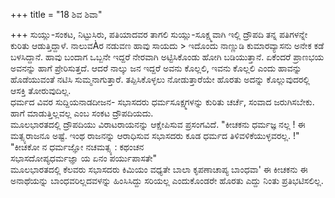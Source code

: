 +++
title = "18 ಶಿವ ಶಿವಾ"

+++
ಸುಯ್ಲು-ಸಂಕಟ, ನಿಟ್ಟುಸಿರು, ಪತಿಯಾದವರ ತಾಗಲಿ ಸುಯ್ಲು-ಸೂಕ್ಷ್ಮವಾಗಿ ಇಲ್ಲಿ ದ್ರೌಪದಿ ತನ್ನ ಪತಿಗಳನ್ನೇ ಕುರಿತು ಆಡುತ್ತಿದ್ದಾಳೆ. ನಾಲುವÀರ ನಡುವಣ ಹಾವು ಸಾಯದು > ಇದೊಂದು ನಾಣ್ಣುಡಿ ಕುಮಾರವ್ಯಾಸನು ಅನೇಕ ಕಡೆ ಬಳಸಿದ್ದಾನೆ. ಹಾವು ಬಂದಾಗ ಒಬ್ಬನೇ ಇದ್ದರೆ ನೇರವಾಗಿ ಅಟ್ಟಿಸಿಕೊಂಡು ಹೋಗಿ ಬಡಿಯುತ್ತಾನೆ. ಏಕೆಂದರೆ ಪ್ರಾಣಭಯ ಅವನನ್ನು ಹಾಗೆ ಪ್ರೇರಿಸುತ್ತದೆ. ಆದರೆ ನಾಲ್ಕು ಜನ ಇದ್ದರೆ ಅವನು ಕೊಲ್ಲಲಿ, ಇವನು ಕೊಲ್ಲಲಿ ಎಂದು ಹಾವನ್ನು ಹೊಡೆಯುವಂತೆ ನಟಿಸಿ ಸುಮ್ಮನಾಗುತ್ತಾರೆ. ತಪ್ಪಿಸಿಕೊಳ್ಳಲು ನೋಡುತ್ತಾರೆಯೇ ಹೊರತು ಅದನ್ನು ಕೊಲ್ಲುವುದರಲ್ಲಿ ಆಸಕ್ತಿ ತೋರುವುದಿಲ್ಲ.  
ಧರ್ಮದ ವಿವರ ಸುದ್ದಿಯನಾಡದೀಜನ- ಸಭಾಸದರು ಧರ್ಮಸೂಕ್ಷ್ಮಗಳನ್ನು ಕುರಿತು ಚರ್ಚೆ, ಸಂವಾದ ಜರುಗಿಸಬೇಕು. ಹಾಗೆ ಮಾಡುತ್ತಿಲ್ಲವಲ್ಲ ಎಂಬ ಸಂಕಟ ದ್ರೌಪದಿಯದು.   
ಮೂಲಭಾರತದಲ್ಲಿ ದ್ರೌಪದಿಯು ವಿರಾಟರಾಯನನ್ನು ಆಕ್ಷೇಪಿಸುವ ಪ್ರಸಂಗವಿದೆ. "ಕೀಚಕನು ಧರ್ಮಜ್ಞ ನಲ್ಲ ! ಈ ಮತ್ಸ್ಯರಾಜನೂ ಅಷ್ಟೆ. ಇಂಥ ರಾಜನನ್ನು ಆರಾಧಿಸುವ ಸಭಾಸದರು ಕೂಡ ಧರ್ಮದ ತಿಳಿವಳಿಕೆಯುಳ್ಳವರಲ್ಲ. !"  
"ಕೀಚಕೋ ನ ಧರ್ಮಜ್ಞೋ ನಚಮತ್ಸ್ಯ : ಕಥಂಚನ  
ಸಭಾಸದೋಪ್ಯಧರ್ಮಜ್ಞಾ ಯ ಏನಂ ಪರ್ಯುಪಾಸತೇ"  
ಮೂಲಭಾರತದಲ್ಲಿ ಕೆಲವರು ಸಭಾಸದರು ಕಿಮಿಯಂ ವಧ್ಯತೇ ಬಾಲಾ ಕೃಪಣಾಚಾಪ್ಯ ಬಾಂಧವಾ' ಈ ಕೀಚಕನು ಈ ಅನಾಥೆಯನ್ನು ಬಾಂಧವರಿಲ್ಲದವಳನ್ನು ಹಿಂಸಿಸಿದ್ದು ಸರಿಯಲ್ಲ ಎಂದುಕೊಂಡರೇ ಹೊರತು ಎದ್ದು ನಿಂತು ಪ್ರತಿಭಟಿಸಲಿಲ್ಲ.